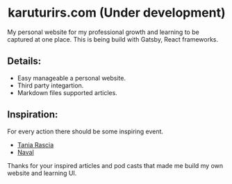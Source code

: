 
<p align="center">
  <a href="https://www.karuturirs.com">
  </a>
</p>
<h1 align="center">
  karuturirs.com (Under development)
</h1>


My personal website for my professional growth and learning to be captured at one place. This is being build with Gatsby, React frameworks.

## Details:

* Easy manageable a personal website.
* Third party integartion.
* Markdown files supported articles.


## Inspiration:

For every action there should be some inspiring event.

* [Tania Rascia](https://github.com/taniarascia)
* [Naval](https://nav.al)

Thanks for your inspired articles and pod casts that made me build my own website and learning UI.

